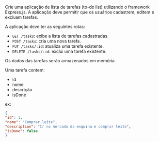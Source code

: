Crie uma aplicação de lista de tarefas (to-do list) utilizando o framework Express.js. A aplicação deve permitir que os usuários cadastrem, editem e excluam tarefas.

A aplicação deve ter as seguintes rotas:

-   `GET /tasks`: exibe a lista de tarefas cadastradas.
-   `POST /tasks`: cria uma nova tarefa.
-   `PUT /tasks/:id`: atualiza uma tarefa existente.
-   `DELETE /tasks/:id`: exclui uma tarefa existente.

Os dados das tarefas serão armazenados em memória.

Uma tarefa contem:
- Id
- nome
- descrição
- isDone

ex: 

```json
{
"id": 1,
"name": "Comprar leite",
"description": "Ir no mercado da esquina e comprar leite",
"isDone": false
}
```
